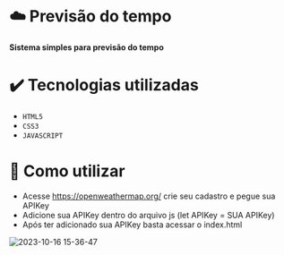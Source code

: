 # ☁️ Previsão do tempo

**Sistema simples para previsão do tempo**

# ✔️ Tecnologias utilizadas 

- `HTML5`
- `CSS3`
- `JAVASCRIPT`

# 🔧 Como utilizar
- Acesse https://openweathermap.org/ crie seu cadastro e pegue sua APIKey
- Adicione sua APIKey dentro do arquivo js (let APIKey = SUA APIKey)
- Após ter adicionado sua APIKey basta acessar o index.html

![2023-10-16 15-36-47](https://github.com/BlackPoowerDev/Clima/assets/116099170/ce6c61c0-d83d-4d53-955e-d38d8bfe7669)
